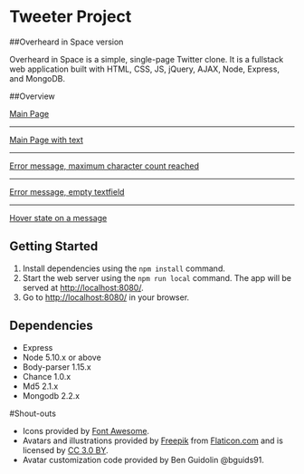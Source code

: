 # Tweeter Project
##Overheard in Space version

Overheard in Space is a simple, single-page Twitter clone. It is a fullstack web application built with HTML, CSS, JS, jQuery, AJAX, Node, Express, and MongoDB. 

##Overview

[Main Page](/docs/main-page.png)

--------------------

[Main Page with text](/docs/main-page-with-text.jpg)

--------------------

[Error message, maximum character count reached](docs/max-characters-error-message.jpg)

--------------------

[Error message, empty textfield](/docs/empty-error-message.jpg)

--------------------

[Hover state on a message](/docs/hover-state.jpg)


## Getting Started

1. Install dependencies using the `npm install` command.
2. Start the web server using the `npm run local` command. The app will be served at <http://localhost:8080/>.
3. Go to <http://localhost:8080/> in your browser.


## Dependencies

- Express
- Node 5.10.x or above
- Body-parser 1.15.x
- Chance 1.0.x
- Md5 2.1.x
- Mongodb 2.2.x


#Shout-outs
- Icons provided by [Font Awesome](https://fontawesome.com/license/).
- Avatars and illustrations provided by [Freepik](http://www.freepik.com) from [Flaticon.com](https://www.flaticon.com/) and is licensed by [CC 3.0 BY](http://creativecommons.org/licenses/by/3.0/).
- Avatar customization code provided by Ben Guidolin @bguids91.

